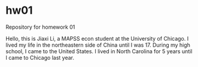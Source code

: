 # hw01
Repository for homework 01

Hello, this is Jiaxi Li, a MAPSS econ student at the University of Chicago. I lived my life in the northeastern side of China until I was 17. During my high school, I came to the United States. I lived in North Carolina for 5 years until I came to Chicago last year.